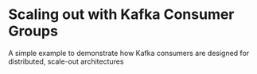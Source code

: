 # Scaling out with Kafka Consumer Groups

A simple example to demonstrate how Kafka consumers are designed for distributed, scale-out architectures
